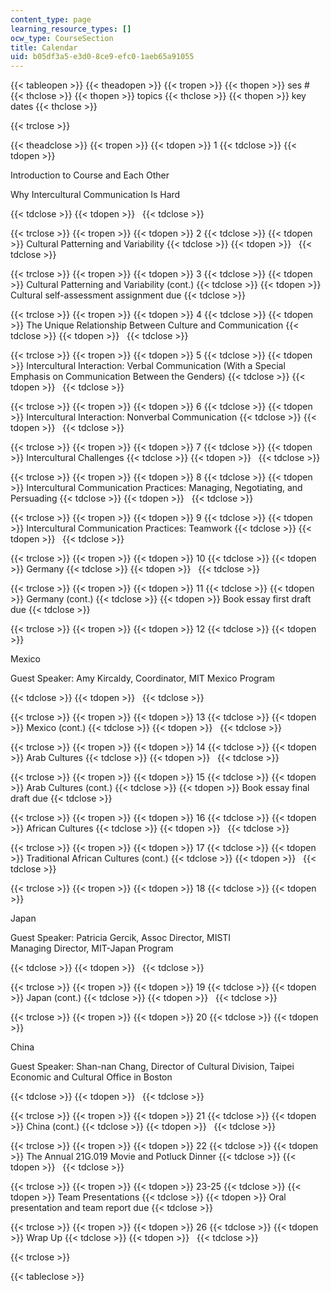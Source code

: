 ```yaml
---
content_type: page
learning_resource_types: []
ocw_type: CourseSection
title: Calendar
uid: b05df3a5-e3d0-8ce9-efc0-1aeb65a91055
---
```


{{< tableopen >}}
{{< theadopen >}}
{{< tropen >}}
{{< thopen >}}
ses #
{{< thclose >}}
{{< thopen >}}
topics
{{< thclose >}}
{{< thopen >}}
key dates
{{< thclose >}}

{{< trclose >}}

{{< theadclose >}}
{{< tropen >}}
{{< tdopen >}}
1
{{< tdclose >}}
{{< tdopen >}}


Introduction to Course and Each Other

Why Intercultural Communication Is Hard


{{< tdclose >}}
{{< tdopen >}}
 
{{< tdclose >}}

{{< trclose >}}
{{< tropen >}}
{{< tdopen >}}
2
{{< tdclose >}}
{{< tdopen >}}
Cultural Patterning and Variability
{{< tdclose >}}
{{< tdopen >}}
 
{{< tdclose >}}

{{< trclose >}}
{{< tropen >}}
{{< tdopen >}}
3
{{< tdclose >}}
{{< tdopen >}}
Cultural Patterning and Variability (cont.)
{{< tdclose >}}
{{< tdopen >}}
Cultural self-assessment assignment due
{{< tdclose >}}

{{< trclose >}}
{{< tropen >}}
{{< tdopen >}}
4
{{< tdclose >}}
{{< tdopen >}}
The Unique Relationship Between Culture and Communication
{{< tdclose >}}
{{< tdopen >}}
 
{{< tdclose >}}

{{< trclose >}}
{{< tropen >}}
{{< tdopen >}}
5
{{< tdclose >}}
{{< tdopen >}}
Intercultural Interaction: Verbal Communication (With a Special Emphasis on Communication Between the Genders)
{{< tdclose >}}
{{< tdopen >}}
 
{{< tdclose >}}

{{< trclose >}}
{{< tropen >}}
{{< tdopen >}}
6
{{< tdclose >}}
{{< tdopen >}}
Intercultural Interaction: Nonverbal Communication
{{< tdclose >}}
{{< tdopen >}}
 
{{< tdclose >}}

{{< trclose >}}
{{< tropen >}}
{{< tdopen >}}
7
{{< tdclose >}}
{{< tdopen >}}
Intercultural Challenges
{{< tdclose >}}
{{< tdopen >}}
 
{{< tdclose >}}

{{< trclose >}}
{{< tropen >}}
{{< tdopen >}}
8
{{< tdclose >}}
{{< tdopen >}}
Intercultural Communication Practices: Managing, Negotiating, and Persuading
{{< tdclose >}}
{{< tdopen >}}
 
{{< tdclose >}}

{{< trclose >}}
{{< tropen >}}
{{< tdopen >}}
9
{{< tdclose >}}
{{< tdopen >}}
Intercultural Communication Practices: Teamwork
{{< tdclose >}}
{{< tdopen >}}
 
{{< tdclose >}}

{{< trclose >}}
{{< tropen >}}
{{< tdopen >}}
10
{{< tdclose >}}
{{< tdopen >}}
Germany
{{< tdclose >}}
{{< tdopen >}}
 
{{< tdclose >}}

{{< trclose >}}
{{< tropen >}}
{{< tdopen >}}
11
{{< tdclose >}}
{{< tdopen >}}
Germany (cont.)
{{< tdclose >}}
{{< tdopen >}}
Book essay first draft due
{{< tdclose >}}

{{< trclose >}}
{{< tropen >}}
{{< tdopen >}}
12
{{< tdclose >}}
{{< tdopen >}}


Mexico

Guest Speaker: Amy Kircaldy, Coordinator, MIT Mexico Program


{{< tdclose >}}
{{< tdopen >}}
 
{{< tdclose >}}

{{< trclose >}}
{{< tropen >}}
{{< tdopen >}}
13
{{< tdclose >}}
{{< tdopen >}}
Mexico (cont.)
{{< tdclose >}}
{{< tdopen >}}
 
{{< tdclose >}}

{{< trclose >}}
{{< tropen >}}
{{< tdopen >}}
14
{{< tdclose >}}
{{< tdopen >}}
Arab Cultures
{{< tdclose >}}
{{< tdopen >}}
 
{{< tdclose >}}

{{< trclose >}}
{{< tropen >}}
{{< tdopen >}}
15
{{< tdclose >}}
{{< tdopen >}}
Arab Cultures (cont.)
{{< tdclose >}}
{{< tdopen >}}
Book essay final draft due
{{< tdclose >}}

{{< trclose >}}
{{< tropen >}}
{{< tdopen >}}
16
{{< tdclose >}}
{{< tdopen >}}
African Cultures
{{< tdclose >}}
{{< tdopen >}}
 
{{< tdclose >}}

{{< trclose >}}
{{< tropen >}}
{{< tdopen >}}
17
{{< tdclose >}}
{{< tdopen >}}
Traditional African Cultures (cont.)
{{< tdclose >}}
{{< tdopen >}}
 
{{< tdclose >}}

{{< trclose >}}
{{< tropen >}}
{{< tdopen >}}
18
{{< tdclose >}}
{{< tdopen >}}


Japan

Guest Speaker: Patricia Gercik, Assoc Director, MISTI  
Managing Director, MIT-Japan Program


{{< tdclose >}}
{{< tdopen >}}
 
{{< tdclose >}}

{{< trclose >}}
{{< tropen >}}
{{< tdopen >}}
19
{{< tdclose >}}
{{< tdopen >}}
Japan (cont.)
{{< tdclose >}}
{{< tdopen >}}
 
{{< tdclose >}}

{{< trclose >}}
{{< tropen >}}
{{< tdopen >}}
20
{{< tdclose >}}
{{< tdopen >}}


China

Guest Speaker: Shan-nan Chang, Director of Cultural Division, Taipei Economic and Cultural Office in Boston


{{< tdclose >}}
{{< tdopen >}}
 
{{< tdclose >}}

{{< trclose >}}
{{< tropen >}}
{{< tdopen >}}
21
{{< tdclose >}}
{{< tdopen >}}
China (cont.)
{{< tdclose >}}
{{< tdopen >}}
 
{{< tdclose >}}

{{< trclose >}}
{{< tropen >}}
{{< tdopen >}}
22
{{< tdclose >}}
{{< tdopen >}}
The Annual 21G.019 Movie and Potluck Dinner
{{< tdclose >}}
{{< tdopen >}}
 
{{< tdclose >}}

{{< trclose >}}
{{< tropen >}}
{{< tdopen >}}
23-25
{{< tdclose >}}
{{< tdopen >}}
Team Presentations
{{< tdclose >}}
{{< tdopen >}}
Oral presentation and team report due
{{< tdclose >}}

{{< trclose >}}
{{< tropen >}}
{{< tdopen >}}
26
{{< tdclose >}}
{{< tdopen >}}
Wrap Up
{{< tdclose >}}
{{< tdopen >}}
 
{{< tdclose >}}

{{< trclose >}}

{{< tableclose >}}
